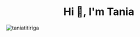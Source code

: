 <h1 align="center">Hi 👋, I'm Tania</h1>

<p><img align="center" src="https://github-readme-stats.vercel.app/api/top-langs?username=taniatitiriga&show_icons=true&locale=en&layout=compact" alt="taniatitiriga" /></p>

